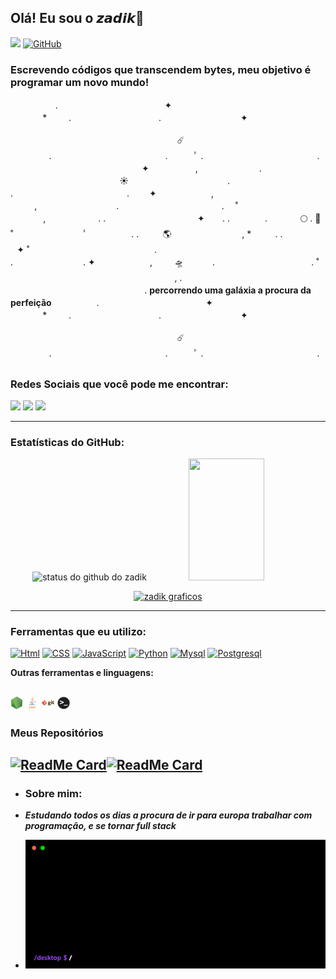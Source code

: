 ## Olá! Eu sou o 𝙯𝙖𝙙𝙞𝙠🖤
![](https://komarev.com/ghpvc/?username=zadik-hacker&color=9745f5)
[![GitHub](https://img.shields.io/github/followers/zadik-hacker?label=follow&style=social)](https://github.com/zadik-hacker)
### **Escrevendo códigos que transcendem bytes, meu objetivo é programar um novo mundo!**
⠀⠀⠀⠀⠀⠀⠀.　　　　　　　　　　⠀⠀⠀✦ ⠀ ⠀　　　　　　　　　　　　　　⠀⠀⠀⠀⠀* ⠀⠀⠀.　　　　　　　　　　. ⠀⠀⠀⠀⠀⠀⠀⠀⠀⠀⠀⠀✦⠀⠀⠀ ⠀⠀⠀⠀⠀⠀⠀⠀⠀⠀⠀⠀⠀⠀⠀⠀⠀⠀⠀⠀⠀⠀⠀⠀⠀⠀⠀⠀⠀⠀⠀⠀⠀⠀⠀⠀⠀ ⠀⠀⠀⠀⠀⠀⠀⠀⠀⠀⠀⠀⠀⠀⠀⠀⠀⠀⠀⠀⠀⠀⠀⠀⠀⠀☄️ ⠀ ⠀⠀⠀⠀⠀⠀.　　　　　　　　　　　　　.　　　ﾟ .　　　　　　　　　　　　　. 　　　　　　　　　　　　　　　✦ 　　　　　,　　　　　　　. ⠀⠀⠀⠀⠀⠀⠀⠀⠀⠀⠀⠀⠀⠀⠀⠀⠀☀️ 　　　　　　　　　　　. .　　　　　　　　　　　　　. 　　✦⠀　   　　　,　　　　　　　　　 ⠀　　　　⠀　　, ⠀⠀⠀⠀⠀⠀⠀⠀⠀⠀⠀⠀.　　　　　 　　⠀　　　⠀.　 ˚　　　⠀　⠀  　　,　　　　　　. . ⠀　　⠀  　　　　　⠀✦⠀　 . .　　　　.　　　⠀🌕 . 🚀 ˚　　　　　　　　ﾟ　　　　　. .⠀　　🌎⠀‍⠀‍⠀‍⠀‍⠀‍⠀‍⠀‍⠀‍⠀‍⠀‍⠀, *　　⠀. .　　　　　　　　　　⠀✦ ˚　　　　　　　　　　　　　　 .⠀　　　　　　　　　　 　　　　　　　　　　.　　　　　　　　. ✦⠀　   　　　,　　    🛸 ⠀　　 .　　　　　 　　⠀　　　. ˚　　　⠀　⠀  　　　　 　　　　　　　　　　　, .　　　 ⠀ 　　    　　　　　 　　　　　. **percorrendo uma galáxia a procura da perfeição**⠀⠀⠀⠀⠀⠀⠀.　　　　　　　　　　⠀⠀⠀✦ ⠀ ⠀　　　　　　　　　　　　　　⠀⠀⠀⠀⠀* ⠀⠀⠀.　　　　　　　　　　. ⠀⠀⠀⠀⠀⠀⠀⠀⠀⠀⠀⠀✦⠀⠀⠀ ⠀⠀⠀⠀⠀⠀⠀⠀⠀⠀⠀⠀⠀⠀⠀⠀⠀⠀⠀⠀⠀⠀⠀⠀⠀⠀⠀⠀⠀⠀⠀⠀⠀⠀⠀⠀⠀ ⠀⠀⠀⠀⠀⠀⠀⠀⠀⠀⠀⠀⠀⠀⠀⠀⠀⠀⠀⠀⠀⠀⠀⠀⠀⠀☄️ ⠀ ⠀⠀⠀⠀⠀⠀.　　　　　　　　　　　　　.　　　ﾟ .　　　　　　　　　　　　　.
##

### **Redes Sociais que você pode me encontrar:**
 <a href = "mailto:zadikgamer11@gmail.com"><img src="https://img.shields.io/badge/Gmail-D14836?style=for-the-badge&logo=gmail&logoColor=white" target="_blank"></a>
 <a href="https://www.linkedin.com/in/ッ-zadik-706a172b9/" target="_blank"><img src="https://img.shields.io/badge/LinkedIn-0077B5?style=for-the-badge&logo=linkedin&logoColor=white"  target="_blank"></a>
 <a href="https://wa.me/5521971702453" target="_blank"><img src="https://img.shields.io/badge/WhatsApp-25D366?style=for-the-badge&logo=whatsapp&logoColor=black"  target="_blank"></a>

 ---
 
 ### **Estatísticas do GitHub:**
<div align="center">  
  <img width="49%" height="195px" src="https://github-readme-stats.vercel.app/api?username=zadik-hacker&show_icons=true&count_private=true&hide_border=true&title_color=9745f5&icon_color=9745f5&text_color=FFFFFF&bg_color=000000" alt="status do github do zadik" /> 
  <img width="49%" height="195px" src="https://github-readme-stats.vercel.app/api/top-langs/?username=zadik-hacker&layout=compact&hide_border=true&title_color=9745f5&text_color=FFFFFF&bg_color=000000" />

  [![zadik graficos](https://github-readme-activity-graph.vercel.app/graph?username=zadik-hacker&bg_color=000000&color=9745f5&line=9745f5&point=9745f5e&area=true&hide_border=true)](https://github.com/ashutosh00710/github-readme-activity-graph)
  
</div>



 
 ---

### **Ferramentas que eu utilizo:**
 [![Html](https://img.shields.io/badge/HTML5-E34F26?style=for-the-badge&logo=html5&logoColor=white)]()
 [![CSS](https://img.shields.io/badge/CSS3-1572B6?style=for-the-badge&logo=css3&logoColor=white)]()
 [![JavaScript](https://img.shields.io/badge/JavaScript-323330?style=for-the-badge&logo=javascript&logoColor=F7DF1E)]()
 [![Python](https://img.shields.io/badge/Python-3776AB?style=for-the-badge&logo=python&logoColor=white)]()
 [![Mysql](https://img.shields.io/badge/MySQL-00000F?style=for-the-badge&logo=mysql&logoColor=white)]()
 [![Postgresql](https://img.shields.io/badge/PostgreSQL-316192?style=for-the-badge&logo=postgresql&logoColor=white)]()
 
**Outras ferramentas e linguagens:**  

<code><img height="20" src="https://raw.githubusercontent.com/github/explore/80688e429a7d4ef2fca1e82350fe8e3517d3494d/topics/nodejs/nodejs.png"></code>
<code><img height="20" src="https://raw.githubusercontent.com/github/explore/80688e429a7d4ef2fca1e82350fe8e3517d3494d/topics/java/java.png"></code>
<code><img height="20" src="https://raw.githubusercontent.com/github/explore/80688e429a7d4ef2fca1e82350fe8e3517d3494d/topics/git/git.png"></code>
<code><img height="20" src="https://raw.githubusercontent.com/github/explore/80688e429a7d4ef2fca1e82350fe8e3517d3494d/topics/terminal/terminal.png"></code>
---

### **Meus Repositórios**

[![ReadMe Card](https://github-readme-stats.vercel.app/api/pin/?username=zadik-hacker&repo=zadik-ddos&show_owner=true&hide_border=true&bg_color=000000&text_color=9745f5)](https://github.com/zadik-hacker/zadik-ddos)[![ReadMe Card](https://github-readme-stats.vercel.app/api/pin/?username=zadik-hacker&repo=python&show_owner=true&bg_color=000000&hide_border=true&text_color=9745f5)](https://github.com/zadik-hacker/python)
---
- ### **Sobre mim**:

- **_Estudando todos os dias a procura de ir para europa trabalhar com programação, e se tornar full stack_**

- <img src="./terminal.gif" alt="terminal gif">
